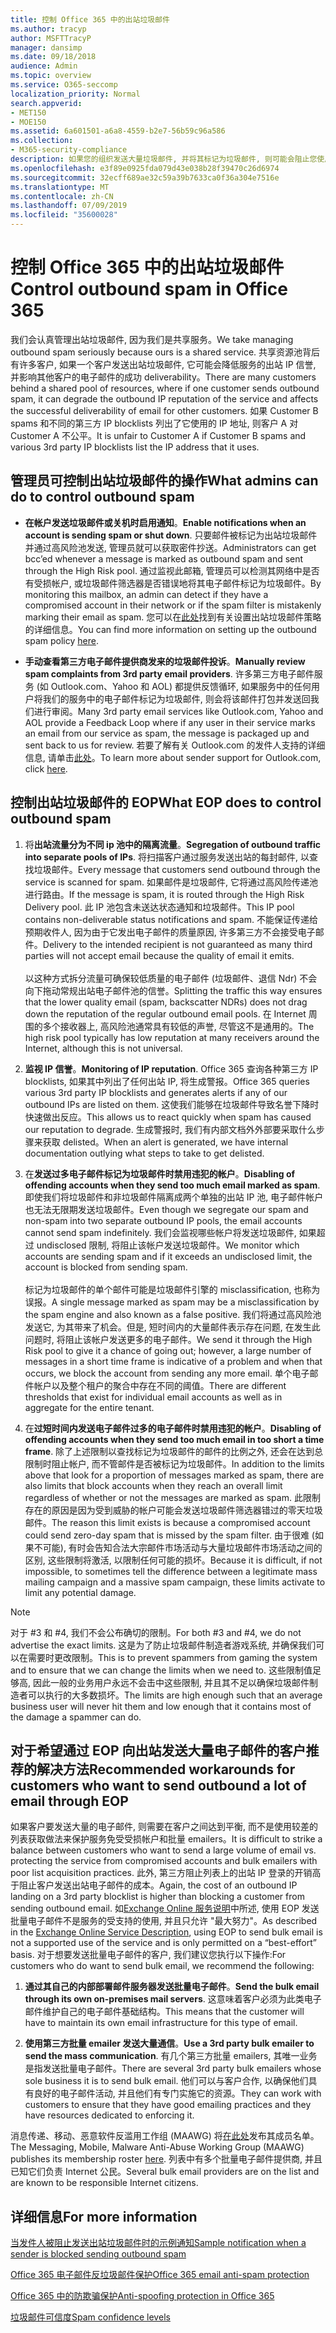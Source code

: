 ```yaml
---
title: 控制 Office 365 中的出站垃圾邮件
ms.author: tracyp
author: MSFTTracyP
manager: dansimp
ms.date: 09/18/2018
audience: Admin
ms.topic: overview
ms.service: O365-seccomp
localization_priority: Normal
search.appverid:
- MET150
- MOE150
ms.assetid: 6a601501-a6a8-4559-b2e7-56b59c96a586
ms.collection:
- M365-security-compliance
description: 如果您的组织发送大量垃圾邮件, 并将其标记为垃圾邮件, 则可能会阻止您使用 Office 365 发送电子邮件。 阅读本文, 了解有关此操作的原因以及您可以执行的操作的详细信息。
ms.openlocfilehash: e3f89e0925fda079d43e038b28f39470c26d6974
ms.sourcegitcommit: 32ecff689ae32c59a39b7633ca0f36a304e7516e
ms.translationtype: MT
ms.contentlocale: zh-CN
ms.lasthandoff: 07/09/2019
ms.locfileid: "35600028"
---
```

# <a name="control-outbound-spam-in-office-365"></a><span data-ttu-id="8d554-104">控制 Office 365 中的出站垃圾邮件</span><span class="sxs-lookup"><span data-stu-id="8d554-104">Control outbound spam in Office 365</span></span>

<span data-ttu-id="8d554-105">我们会认真管理出站垃圾邮件, 因为我们是共享服务。</span><span class="sxs-lookup"><span data-stu-id="8d554-105">We take managing outbound spam seriously because ours is a shared service.</span></span>  <span data-ttu-id="8d554-106">共享资源池背后有许多客户, 如果一个客户发送出站垃圾邮件, 它可能会降低服务的出站 IP 信誉, 并影响其他客户的电子邮件的成功 deliverability。</span><span class="sxs-lookup"><span data-stu-id="8d554-106">There are many customers behind a shared pool of resources, where if one customer sends outbound spam, it can degrade the outbound IP reputation of the service and affects the successful deliverability of email for other customers.</span></span> <span data-ttu-id="8d554-107">如果 Customer B spams 和不同的第三方 IP blocklists 列出了它使用的 IP 地址, 则客户 A 对 Customer A 不公平。</span><span class="sxs-lookup"><span data-stu-id="8d554-107">It is unfair to Customer A if Customer B spams and various 3rd party IP blocklists list the IP address that it uses.</span></span>

## <a name="what-admins-can-do-to-control-outbound-spam"></a><span data-ttu-id="8d554-108">管理员可控制出站垃圾邮件的操作</span><span class="sxs-lookup"><span data-stu-id="8d554-108">What admins can do to control outbound spam</span></span>

- <span data-ttu-id="8d554-109">**在帐户发送垃圾邮件或关机时启用通知**。</span><span class="sxs-lookup"><span data-stu-id="8d554-109">**Enable notifications when an account is sending spam or shut down**.</span></span> <span data-ttu-id="8d554-110">只要邮件被标记为出站垃圾邮件并通过高风险池发送, 管理员就可以获取密件抄送。</span><span class="sxs-lookup"><span data-stu-id="8d554-110">Administrators can get bcc’ed whenever a message is marked as outbound spam and sent through the High Risk pool.</span></span> <span data-ttu-id="8d554-111">通过监视此邮箱, 管理员可以检测其网络中是否有受损帐户, 或垃圾邮件筛选器是否错误地将其电子邮件标记为垃圾邮件。</span><span class="sxs-lookup"><span data-stu-id="8d554-111">By monitoring this mailbox, an admin can detect if they have a compromised account in their network or if the spam filter is mistakenly marking their email as spam.</span></span> <span data-ttu-id="8d554-112">您可以在[此处](configure-the-outbound-spam-policy.md)找到有关设置出站垃圾邮件策略的详细信息。</span><span class="sxs-lookup"><span data-stu-id="8d554-112">You can find more information on setting up the outbound spam policy [here](configure-the-outbound-spam-policy.md).</span></span>
 
- <span data-ttu-id="8d554-113">**手动查看第三方电子邮件提供商发来的垃圾邮件投诉**。</span><span class="sxs-lookup"><span data-stu-id="8d554-113">**Manually review spam complaints from 3rd party email providers**.</span></span> <span data-ttu-id="8d554-114">许多第三方电子邮件服务 (如 Outlook.com、Yahoo 和 AOL) 都提供反馈循环, 如果服务中的任何用户将我们的服务中的电子邮件标记为垃圾邮件, 则会将该邮件打包并发送回我们进行审阅。</span><span class="sxs-lookup"><span data-stu-id="8d554-114">Many 3rd party email services like Outlook.com, Yahoo and AOL provide a Feedback Loop where if any user in their service marks an email from our service as spam, the message is packaged up and sent back to us for review.</span></span> <span data-ttu-id="8d554-115">若要了解有关 Outlook.com 的发件人支持的详细信息, 请单击[此处](https://sendersupport.olc.protection.outlook.com/pm/services.aspx)。</span><span class="sxs-lookup"><span data-stu-id="8d554-115">To learn more about sender support for Outlook.com, click [here](https://sendersupport.olc.protection.outlook.com/pm/services.aspx).</span></span>

## <a name="what-eop-does-to-control-outbound-spam"></a><span data-ttu-id="8d554-116">控制出站垃圾邮件的 EOP</span><span class="sxs-lookup"><span data-stu-id="8d554-116">What EOP does to control outbound spam</span></span>

1. <span data-ttu-id="8d554-117">将**出站流量分为不同 ip 池中的隔离流量**。</span><span class="sxs-lookup"><span data-stu-id="8d554-117">**Segregation of outbound traffic into separate pools of IPs**.</span></span> <span data-ttu-id="8d554-118">将扫描客户通过服务发送出站的每封邮件, 以查找垃圾邮件。</span><span class="sxs-lookup"><span data-stu-id="8d554-118">Every message that customers send outbound through the service is scanned for spam.</span></span> <span data-ttu-id="8d554-119">如果邮件是垃圾邮件, 它将通过高风险传递池进行路由。</span><span class="sxs-lookup"><span data-stu-id="8d554-119">If the message is spam, it is routed through the High Risk Delivery pool.</span></span> <span data-ttu-id="8d554-120">此 IP 池包含未送达状态通知和垃圾邮件。</span><span class="sxs-lookup"><span data-stu-id="8d554-120">This IP pool contains non-deliverable status notifications and spam.</span></span> <span data-ttu-id="8d554-121">不能保证传递给预期收件人, 因为由于它发出电子邮件的质量原因, 许多第三方不会接受电子邮件。</span><span class="sxs-lookup"><span data-stu-id="8d554-121">Delivery to the intended recipient is not guaranteed as many third parties will not accept email because the quality of email it emits.</span></span><br/><br/><span data-ttu-id="8d554-122">以这种方式拆分流量可确保较低质量的电子邮件 (垃圾邮件、退信 Ndr) 不会向下拖动常规出站电子邮件池的信誉。</span><span class="sxs-lookup"><span data-stu-id="8d554-122">Splitting the traffic this way ensures that the lower quality email (spam, backscatter NDRs) does not drag down the reputation of the regular outbound email pools.</span></span> <span data-ttu-id="8d554-123">在 Internet 周围的多个接收器上, 高风险池通常具有较低的声誉, 尽管这不是通用的。</span><span class="sxs-lookup"><span data-stu-id="8d554-123">The high risk pool typically has low reputation at many receivers around the Internet, although this is not universal.</span></span> 

2. <span data-ttu-id="8d554-124">**监视 IP 信誉**。</span><span class="sxs-lookup"><span data-stu-id="8d554-124">**Monitoring of IP reputation**.</span></span> <span data-ttu-id="8d554-125">Office 365 查询各种第三方 IP blocklists, 如果其中列出了任何出站 IP, 将生成警报。</span><span class="sxs-lookup"><span data-stu-id="8d554-125">Office 365 queries various 3rd party IP blocklists and generates alerts if any of our outbound IPs are listed on them.</span></span> <span data-ttu-id="8d554-126">这使我们能够在垃圾邮件导致名誉下降时快速做出反应。</span><span class="sxs-lookup"><span data-stu-id="8d554-126">This allows us to react quickly when spam has caused our reputation to degrade.</span></span> <span data-ttu-id="8d554-127">生成警报时, 我们有内部文档外外部要采取什么步骤来获取 delisted。</span><span class="sxs-lookup"><span data-stu-id="8d554-127">When an alert is generated, we have internal documentation outlying what steps to take to get delisted.</span></span> 

3. <span data-ttu-id="8d554-128">在**发送过多电子邮件标记为垃圾邮件时禁用违犯的帐户**。</span><span class="sxs-lookup"><span data-stu-id="8d554-128">**Disabling of offending accounts when they send too much email marked as spam**.</span></span> <span data-ttu-id="8d554-129">即使我们将垃圾邮件和非垃圾邮件隔离成两个单独的出站 IP 池, 电子邮件帐户也无法无限期发送垃圾邮件。</span><span class="sxs-lookup"><span data-stu-id="8d554-129">Even though we segregate our spam and non-spam into two separate outbound IP pools,  the email accounts cannot send spam indefinitely.</span></span> <span data-ttu-id="8d554-130">我们会监视哪些帐户将发送垃圾邮件, 如果超过 undisclosed 限制, 将阻止该帐户发送垃圾邮件。</span><span class="sxs-lookup"><span data-stu-id="8d554-130">We monitor which accounts are sending spam and if it exceeds an undisclosed limit, the account is blocked from sending spam.</span></span><br/><br/><span data-ttu-id="8d554-131">标记为垃圾邮件的单个邮件可能是垃圾邮件引擎的 misclassification, 也称为误报。</span><span class="sxs-lookup"><span data-stu-id="8d554-131">A single message marked as spam may be a misclassification by the spam engine and also known as a false positive.</span></span> <span data-ttu-id="8d554-132">我们将通过高风险池发送它, 为其带来了机会。但是, 短时间内的大量邮件表示存在问题, 在发生此问题时, 将阻止该帐户发送更多的电子邮件。</span><span class="sxs-lookup"><span data-stu-id="8d554-132">We send it through the High Risk pool to give it a chance of going out; however, a large number of messages in a short time frame is indicative of a problem and when that occurs, we block the account from sending any more email.</span></span> <span data-ttu-id="8d554-133">单个电子邮件帐户以及整个租户的聚合中存在不同的阈值。</span><span class="sxs-lookup"><span data-stu-id="8d554-133">There are different thresholds that exist for individual email accounts as well as in aggregate for the entire tenant.</span></span>

4. <span data-ttu-id="8d554-134">在**过短时间内发送电子邮件过多的电子邮件时禁用违犯的帐户**。</span><span class="sxs-lookup"><span data-stu-id="8d554-134">**Disabling of offending accounts when they send too much email in too short a time frame**.</span></span> <span data-ttu-id="8d554-135">除了上述限制以查找标记为垃圾邮件的邮件的比例之外, 还会在达到总限制时阻止帐户, 而不管邮件是否被标记为垃圾邮件。</span><span class="sxs-lookup"><span data-stu-id="8d554-135">In addition to the limits above that look for a proportion of messages marked as spam, there are also limits that block accounts when they reach an overall limit regardless of whether or not the messages are marked as spam.</span></span> <span data-ttu-id="8d554-136">此限制存在的原因是因为受到威胁的帐户可能会发送垃圾邮件筛选器错过的零天垃圾邮件。</span><span class="sxs-lookup"><span data-stu-id="8d554-136">The reason this limit exists is because a compromised account could send zero-day spam that is missed by the spam filter.</span></span> <span data-ttu-id="8d554-137">由于很难 (如果不可能), 有时会告知合法大宗邮件市场活动与大量垃圾邮件市场活动之间的区别, 这些限制将激活, 以限制任何可能的损坏。</span><span class="sxs-lookup"><span data-stu-id="8d554-137">Because it is difficult, if not impossible, to sometimes tell the difference between a legitimate mass mailing campaign and a massive spam campaign, these limits activate to limit any potential damage.</span></span>

> [!NOTE]
> <span data-ttu-id="8d554-138">对于 #3 和 #4, 我们不会公布确切的限制。</span><span class="sxs-lookup"><span data-stu-id="8d554-138">For both #3 and #4, we do not advertise the exact limits.</span></span>  <span data-ttu-id="8d554-139">这是为了防止垃圾邮件制造者游戏系统, 并确保我们可以在需要时更改限制。</span><span class="sxs-lookup"><span data-stu-id="8d554-139">This is to prevent spammers from gaming the system and to ensure that we can change the limits when we need to.</span></span> <span data-ttu-id="8d554-140">这些限制值足够高, 因此一般的业务用户永远不会击中这些限制, 并且其不足以确保垃圾邮件制造者可以执行的大多数损坏。</span><span class="sxs-lookup"><span data-stu-id="8d554-140">The limits are high enough such that an average business user will never hit them and low enough that it contains most of the damage a spammer can do.</span></span> 

## <a name="recommended-workarounds-for-customers-who-want-to-send-outbound-a-lot-of-email-through-eop"></a><span data-ttu-id="8d554-141">对于希望通过 EOP 向出站发送大量电子邮件的客户推荐的解决方法</span><span class="sxs-lookup"><span data-stu-id="8d554-141">Recommended workarounds for customers who want to send outbound a lot of email through EOP</span></span>

<span data-ttu-id="8d554-142">如果客户要发送大量的电子邮件, 则需要在客户之间达到平衡, 而不是使用较差的列表获取做法来保护服务免受受损帐户和批量 emailers。</span><span class="sxs-lookup"><span data-stu-id="8d554-142">It is difficult to strike a balance between customers who want to send a large volume of email vs. protecting the service from compromised accounts and bulk emailers with poor list acquisition practices.</span></span> <span data-ttu-id="8d554-143">此外, 第三方阻止列表上的出站 IP 登录的开销高于阻止客户发送出站电子邮件的成本。</span><span class="sxs-lookup"><span data-stu-id="8d554-143">Again, the cost of an outbound IP landing on a 3rd party blocklist is higher than blocking a customer from sending outbound email.</span></span> <span data-ttu-id="8d554-144">如[Exchange Online 服务说明](https://technet.microsoft.com/library/exchange-online-limits.aspx#RecipientLimits)中所述, 使用 EOP 发送批量电子邮件不是服务的受支持的使用, 并且只允许 "最大努力"。</span><span class="sxs-lookup"><span data-stu-id="8d554-144">As described in the [Exchange Online Service Description](https://technet.microsoft.com/library/exchange-online-limits.aspx#RecipientLimits), using EOP to send bulk email is not a supported use of the service and is only permitted on a “best-effort” basis.</span></span> <span data-ttu-id="8d554-145">对于想要发送批量电子邮件的客户, 我们建议您执行以下操作:</span><span class="sxs-lookup"><span data-stu-id="8d554-145">For customers who do want to send bulk email, we recommend the following:</span></span>

1. <span data-ttu-id="8d554-146">**通过其自己的内部部署邮件服务器发送批量电子邮件**。</span><span class="sxs-lookup"><span data-stu-id="8d554-146">**Send the bulk email through its own on-premises mail servers**.</span></span> <span data-ttu-id="8d554-147">这意味着客户必须为此类电子邮件维护自己的电子邮件基础结构。</span><span class="sxs-lookup"><span data-stu-id="8d554-147">This means that the customer will have to maintain its own email infrastructure for this type of email.</span></span>

2. <span data-ttu-id="8d554-148">**使用第三方批量 emailer 发送大量通信**。</span><span class="sxs-lookup"><span data-stu-id="8d554-148">**Use a 3rd party bulk emailer to send the mass communication**.</span></span> <span data-ttu-id="8d554-149">有几个第三方批量 emailers, 其唯一业务是指发送批量电子邮件。</span><span class="sxs-lookup"><span data-stu-id="8d554-149">There are several 3rd party bulk emailers whose sole business it is to send bulk email.</span></span> <span data-ttu-id="8d554-150">他们可以与客户合作, 以确保他们具有良好的电子邮件活动, 并且他们有专门实施它的资源。</span><span class="sxs-lookup"><span data-stu-id="8d554-150">They can work with customers to ensure that they have good emailing practices and they have resources dedicated to enforcing it.</span></span> 

<span data-ttu-id="8d554-151">消息传递、移动、恶意软件反滥用工作组 (MAAWG) 将[在此处](http://www.maawg.org/about/roster)发布其成员名单。</span><span class="sxs-lookup"><span data-stu-id="8d554-151">The Messaging, Mobile, Malware Anti-Abuse Working Group (MAAWG) publishes its membership roster [here](http://www.maawg.org/about/roster).</span></span> <span data-ttu-id="8d554-152">列表中有多个批量电子邮件提供商, 并且已知它们负责 Internet 公民。</span><span class="sxs-lookup"><span data-stu-id="8d554-152">Several bulk email providers are on the list and are known to be responsible Internet citizens.</span></span> 
  
## <a name="for-more-information"></a><span data-ttu-id="8d554-153">详细信息</span><span class="sxs-lookup"><span data-stu-id="8d554-153">For more information</span></span>

[<span data-ttu-id="8d554-154">当发件人被阻止发送出站垃圾邮件时的示例通知</span><span class="sxs-lookup"><span data-stu-id="8d554-154">Sample notification when a sender is blocked sending outbound spam</span></span>](sample-notification-when-a-sender-is-blocked-sending-outbound-spam.md)

[<span data-ttu-id="8d554-155">Office 365 电子邮件反垃圾邮件保护</span><span class="sxs-lookup"><span data-stu-id="8d554-155">Office 365 email anti-spam protection</span></span>](anti-spam-protection.md)

[<span data-ttu-id="8d554-156">Office 365 中的防欺骗保护</span><span class="sxs-lookup"><span data-stu-id="8d554-156">Anti-spoofing protection in Office 365</span></span>](anti-spoofing-protection.md)

[<span data-ttu-id="8d554-157">垃圾邮件可信度</span><span class="sxs-lookup"><span data-stu-id="8d554-157">Spam confidence levels</span></span>](spam-confidence-levels.md)
